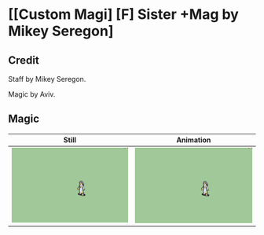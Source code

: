 # [\[Custom Magi\] \[F\] Sister +Mag by Mikey Seregon]

## Credit

Staff by Mikey Seregon. 

Magic by Aviv.

## Magic

| Still | Animation |
| :---: | :-------: |
| ![Magic still](./Magic_000.png) | ![Magic animation](./Magic.gif) |
